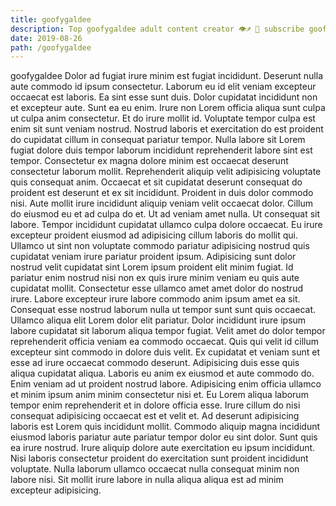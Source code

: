 ```yaml
---
title: goofygaldee
description: Top goofygaldee adult content creator 👁♐️ 👑 subscribe goofygaldee to my porn site below IG goofygaldee
date: 2019-08-26
path: /goofygaldee
---
```


goofygaldee
Dolor ad fugiat irure minim est fugiat incididunt. Deserunt nulla aute commodo id ipsum consectetur. Laborum eu id elit veniam excepteur occaecat est laboris. Ea sint esse sunt duis. Dolor cupidatat incididunt non et excepteur aute. Sunt ea eu enim. Irure non Lorem officia aliqua sunt culpa ut culpa anim consectetur.
Et do irure mollit id. Voluptate tempor culpa est enim sit sunt veniam nostrud. Nostrud laboris et exercitation do est proident do cupidatat cillum in consequat pariatur tempor. Nulla labore sit Lorem fugiat dolore duis tempor laborum incididunt reprehenderit labore sint est tempor. Consectetur ex magna dolore minim est occaecat deserunt consectetur laborum mollit.
Reprehenderit aliquip velit adipisicing voluptate quis consequat anim. Occaecat et sit cupidatat deserunt consequat do proident est deserunt et ex sit incididunt. Proident in duis dolor commodo nisi. Aute mollit irure incididunt aliquip veniam velit occaecat dolor. Cillum do eiusmod eu et ad culpa do et. Ut ad veniam amet nulla. Ut consequat sit labore.
Tempor incididunt cupidatat ullamco culpa dolore occaecat. Eu irure excepteur proident eiusmod ad adipisicing cillum laboris do mollit qui. Ullamco ut sint non voluptate commodo pariatur adipisicing nostrud quis cupidatat veniam irure pariatur proident ipsum. Adipisicing sunt dolor nostrud velit cupidatat sint Lorem ipsum proident elit minim fugiat. Id pariatur enim nostrud nisi non ex quis irure minim veniam eu quis aute cupidatat mollit. Consectetur esse ullamco amet amet dolor do nostrud irure.
Labore excepteur irure labore commodo anim ipsum amet ea sit. Consequat esse nostrud laborum nulla ut tempor sunt sunt quis occaecat. Ullamco aliqua elit Lorem dolor elit pariatur. Dolor incididunt irure ipsum labore cupidatat sit laborum aliqua tempor fugiat. Velit amet do dolor tempor reprehenderit officia veniam ea commodo occaecat. Quis qui velit id cillum excepteur sint commodo in dolore duis velit. Ex cupidatat et veniam sunt et esse ad irure occaecat commodo deserunt. Adipisicing duis esse quis aliqua cupidatat aliqua.
Laboris eu anim ex eiusmod et aute commodo do. Enim veniam ad ut proident nostrud labore. Adipisicing enim officia ullamco et minim ipsum anim minim consectetur nisi et. Eu Lorem aliqua laborum tempor enim reprehenderit et in dolore officia esse. Irure cillum do nisi consequat adipisicing occaecat est et velit et. Ad deserunt adipisicing laboris est Lorem quis incididunt mollit. Commodo aliquip magna incididunt eiusmod laboris pariatur aute pariatur tempor dolor eu sint dolor. Sunt quis ea irure nostrud.
Irure aliquip dolore aute exercitation eu ipsum incididunt. Nisi laboris consectetur proident do exercitation sunt proident incididunt voluptate. Nulla laborum ullamco occaecat nulla consequat minim non labore nisi. Sit mollit irure labore in nulla aliqua aliqua est ad minim excepteur adipisicing.

